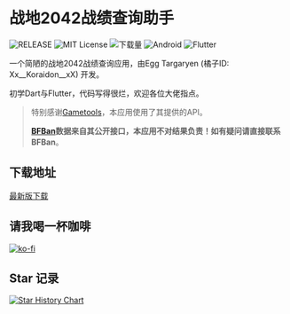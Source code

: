 # 战地2042战绩查询助手

![RELEASE](https://img.shields.io/github/v/release/dzxrly/BF2042State2.0?style=for-the-badge&label=RELEASE) ![MIT License](https://img.shields.io/github/license/dzxrly/BF2042State2.0?style=for-the-badge) ![下载量](https://img.shields.io/github/downloads/dzxrly/BF2042State2.0/total?style=for-the-badge) ![Android](https://img.shields.io/badge/Android-3DDC84?style=for-the-badge&logo=android&logoColor=white) ![Flutter](https://img.shields.io/badge/Flutter-%2302569B.svg?style=for-the-badge&logo=Flutter&logoColor=white)

一个简陋的战地2042战绩查询应用，由Egg Targaryen (橘子ID: Xx__Koraidon__xX) 开发。

初学Dart与Flutter，代码写得很烂，欢迎各位大佬指点。

> 特别感谢[Gametools](https://gametools.network/)，本应用使用了其提供的API。
>
> **[BFBan](https://bfban.com/)数据来自其公开接口，本应用不对结果负责！如有疑问请直接联系BFBan**。

## 下载地址

[最新版下载](https://github.com/dzxrly/BF2042State2.0/releases/latest)

## 请我喝一杯咖啡

[![ko-fi](https://ko-fi.com/img/githubbutton_sm.svg)](https://ko-fi.com/F1F0PZH7X)

## Star 记录

<a href="https://star-history.com/#dzxrly/BF2042State2.0&Date">
  <picture>
    <source media="(prefers-color-scheme: dark)" srcset="https://api.star-history.com/svg?repos=dzxrly/BF2042State2.0&type=Date&theme=dark" />
    <source media="(prefers-color-scheme: light)" srcset="https://api.star-history.com/svg?repos=dzxrly/BF2042State2.0&type=Date" />
    <img alt="Star History Chart" src="https://api.star-history.com/svg?repos=dzxrly/BF2042State2.0&type=Date" />
  </picture>
</a>

